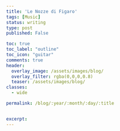 ```yaml
---
title: 'Le Nozze di Figaro'
tags: [Music]
status: writing
type: post
published: False

toc: true
toc_label: "outline"
toc_icon: "guitar"
comments: true
header:
  overlay_image: /assets/images/blog/
  overlay_filter: rgba(0,0,0,0.8)
  teaser: /assets/images/blog/
classes:
  - wide

permalink: /blog/:year/:month/:day/:title


excerpt: 
--- 
```


# 

